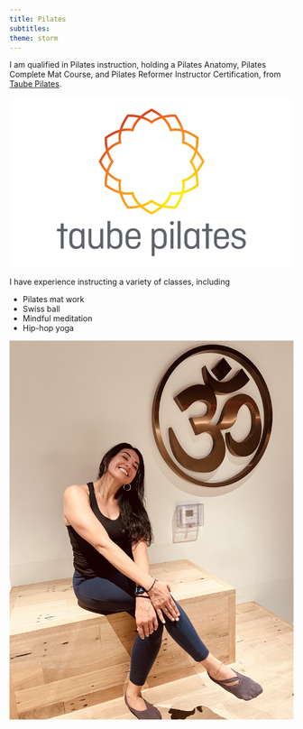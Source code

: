 ```yaml
---
title: Pilates
subtitles:
theme: storm
---
```


I am qualified in Pilates instruction, holding a Pilates Anatomy, Pilates Complete Mat Course, and Pilates Reformer Instructor Certification, from [Taube Pilates](https://www.taubepilatestraining.com/).

![](/src/lib/cms/media/3rd_party/taube.png)

I have experience instructing a variety of classes, including

- Pilates mat work
- Swiss ball
- Mindful meditation
- Hip-hop yoga

![](/src/lib/cms/media/ohm-studio.jpg)
